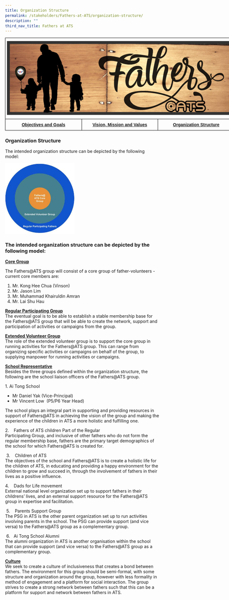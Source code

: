 ```yaml
---
title: Organization Structure
permalink: /stakeholders/Fathers-at-ATS/organization-structure/
description: ""
third_nav_title: Fathers at ATS
---
```

<style type="text/css">
.tg  {border-collapse:collapse;border-spacing:0;margin:0px auto;}
.tg td{border-color:black;border-style:solid;border-width:1px;font-family:Arial, sans-serif;font-size:14px;
  overflow:hidden;padding:10px 5px;word-break:normal;}
.tg th{border-color:black;border-style:solid;border-width:1px;font-family:Arial, sans-serif;font-size:14px;
  font-weight:normal;overflow:hidden;padding:10px 5px;word-break:normal;}
.tg .tg-baqh{text-align:center;vertical-align:top}
.tg .tg-8d8j{text-align:center;vertical-align:bottom}
</style>
<table class="tg" style="undefined;table-layout: fixed; width: 750px">
<colgroup>
<col style="width: 250px">
<col style="width: 250px">
<col style="width: 250px">
</colgroup>
<tbody>
  <tr>
    <td class="tg-8d8j" colspan="3"><img src="/images/FatherATS.jpeg" 
     style="width:100%"></td>
  </tr>
  <tr>
    <td class="tg-baqh"><a href="/stakeholders/Fathers-at-ATS/objectives-and-goals/"><b>Objectives and Goals</b></a></td>
    <td class="tg-baqh"><a href="/stakeholders/Fathers-at-ATS/vision-mission-values/"><b>Vision, Mission and Values</b></a></td>
    <td class="tg-baqh"><a href="/stakeholders/Fathers-at-ATS/organization-structure/"><b>Organization Structure</b></a></td>
  </tr>
</tbody>
</table>

### Organization Structure

The intended organization structure can be depicted by the following model:

<img src="/images/fathersatatsstructure.jpg" 
     style="width:45%">


### The intended organization structure can be depicted by the following model:


**<u>Core Group</u>**

The Fathers@ATS group will consist of a core group of father-volunteers - current core members are:
1. Mr. Kong Hee Chua (Vinson)
2. Mr. Jason Lim
3. Mr. Muhammad Khairuldin Amran
4. Mr. Lai Shu Hau   

**<u>Regular Participating Group</u>**      
The eventual goal is to be able to establish a stable membership base for the Fathers@ATS group that will be able to create the network, support and participation of activities or campaigns from the group.

**<u>Extended Volunteer Group</u>**      
The role of the extended volunteer group is to support the core group in running activities for the Fathers@ATS group. This can range from organizing specific activities or campaigns on behalf of the group, to supplying manpower for running activities or campaigns.   

**<u>School Representative</u>**    
Besides the three groups defined within the organization structure, the following are the school liaison officers of the Fathers@ATS group.

1\. Ai Tong School     
* Mr Daniel Yak (Vice-Principal)     
* Mr Vincent Low  (P5/P6 Year Head)     

The school plays an integral part in supporting and providing resources in support of Fathers@ATS in achieving the vision of the group and making the experience of the children in ATS a more holistic and fulfilling one.  
  

2\.    Fathers of ATS children Part of the Regular    
Participating Group, and inclusive of other fathers who do not form the regular membership base, fathers are the primary target demographics of the school for which Fathers@ATS is created for.  

 3\.    Children of ATS  
The objectives of the school and Fathers@ATS is to create a holistic life for the children of ATS, in educating and providing a happy environment for the children to grow and succeed in, through the involvement of fathers in their lives as a positive influence.  
  

4\.    Dads for Life movement   
External national level organization set up to support fathers in their childrens’ lives, and an external support resource for the Fathers@ATS group in expertise and facilitation.  

 5\.    Parents Support Group  
The PSG in ATS is the other parent organization set up to run activities involving parents in the school. The PSG can provide support (and vice versa) to the Fathers@ATS group as a complementary group.  

 6\.   Ai Tong School Alumni  
The alumni organization in ATS is another organisation within the school that can provide support (and vice versa) to the Fathers@ATS group as a complementary group.  

**<u>Culture</u>**   
We seek to create a culture of inclusiveness that creates a bond between fathers. The environment for this group should be semi-formal, with some structure and organization around the group, however with less formality in method of engagement and a platform for social interaction. The group strives to create a strong network between fathers such that this can be a platform for support and network between fathers in ATS.